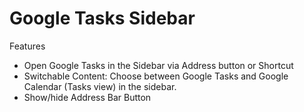 # Google Tasks Sidebar

Features
- Open Google Tasks in the Sidebar via Address button or Shortcut
- Switchable Content: Choose between Google Tasks and Google Calendar (Tasks view) in the sidebar.
- Show/hide Address Bar Button
